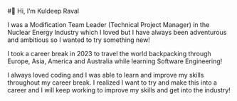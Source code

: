 #👋 Hi, I’m Kuldeep Raval
  
I was a Modification Team Leader (Technical Project Manager) in the Nuclear Energy Industry which I loved but I have always been adventurous and ambitious so I wanted to try something new! 

I took a career break in 2023 to travel the world backpacking through Europe, Asia, America and Australia while learning Software Engineering!

I always loved coding and I was able to learn and improve my skills throughout my career break. I realized I want to try and make this into a career and I will keep working to improve my skills 
and get into the industry!


